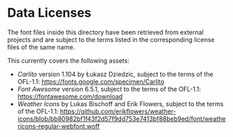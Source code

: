 # Data Licenses

The font files inside this directory have been retrieved from external projects and are subject to the terms listed in the corresponding license files of the same name.

This currently covers the following assets:

  * *Carlito* version 1.104 by Łukasz Dziedzic, subject to the terms of the OFL-1.1: https://fonts.google.com/specimen/Carlito
  * *Font Awesome* version 6.5.1, subject to the terms of the OFL-1.1: https://fontawesome.com/download
  * *Weather Icons* by Lukas Bischoff and Erik Flowers, subject to the terms of the OFL-1.1: https://github.com/erikflowers/weather-icons/blob/bb80982bf1f43f2d57f9dd753e7413bf88beb9ed/font/weathericons-regular-webfont.woff
